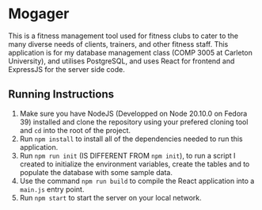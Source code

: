 # Mogager

This is a fitness management tool used for fitness clubs to cater to the many diverse needs of clients, trainers, and other fitness staff. This application is for my database management class (COMP 3005 at Carleton University), and utilises PostgreSQL, and uses React for frontend and ExpressJS for the server side code.

## Running Instructions

1. Make sure you have NodeJS (Developped on Node 20.10.0 on Fedora 39) installed and clone the repository using your prefered cloning tool and `cd` into the root of the project.
2. Run `npm install` to install all of the dependencies needed to run this application.
3. Run `npm run init` (IS DIFFERENT FROM `npm init`), to run a script I created to initialize the environment variables, create the tables and to populate the database with some sample data.
4. Use the command `npm run build` to compile the React application into a `main.js` entry point.
5. Run `npm start` to start the server on your local network.

